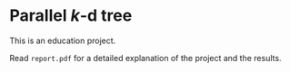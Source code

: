 # Parallel *k*-d tree
This is an education project.

Read `report.pdf` for a detailed explanation of the project and the results.
